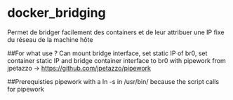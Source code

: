 # docker_bridging
Permet de bridger facilement des containers et de leur attribuer une IP fixe du réseau de la machine hôte


##For what use ?
Can mount bridge interface, set static IP of br0, set container static IP and bridge container interface to br0
with pipework from jpetazzo -> https://github.com/jpetazzo/pipework


##Prerequisties
pipework with a ln -s in /usr/bin/ because the script calls for pipework

